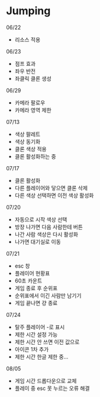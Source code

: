 # Jumping

06/22
- 리소스 적용

06/23
- 점프 효과
- 좌우 반전
- 좌클릭 클론 생성

06/29
- 카메라 팔로우
- 카메라 영역 제한

07/13
- 색상 팔레트
- 색상 동기화
- 클론 색상 적용
- 클론 활성화하는 중

07/17
- 클론 활성화
- 다른 플레이어와 닿으면 클론 삭제
- 다른 색상 선택하면 이전 색상 활성화

07/20
- 자동으로 시작 색상 선택
- 방장 나가면 다음 사람한테 버튼
- 나간 사람 색상은 다시 활성화
- 나가면 대기실로 이동

07/21
- esc 창
- 플레이어 현황표
- 60초 카운트
- 게임 종료 후 순위표
- 순위표에서 이긴 사람만 남기기
- 게임 끝나면 걍 종료

07/24
- 탈주 플레이어 -로 표시
- 제한 시간 설정 가능
- 제한 시간 안 쓰면 이전 값으로
- 아이콘 1차 추가
- 제한 시간 한글 제한 중...

08/05
- 게임 시간 드롭다운으로 교체
- 플레이 중 esc 못 누르는 오류 해결
